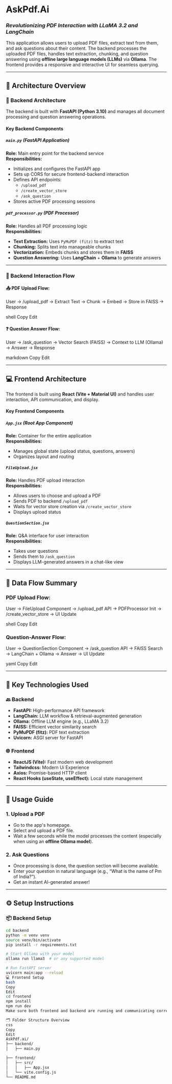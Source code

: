# AskPdf.Ai
### *Revolutionizing PDF Interaction with LLaMA 3.2 and LangChain*

This application allows users to upload PDF files, extract text from them, and ask questions about their content. The backend processes the uploaded PDF files, handles text extraction, chunking, and question answering using **offline large language models (LLMs)** via **Ollama**. The frontend provides a responsive and interactive UI for seamless querying.

---

## 🧱 Architecture Overview

### 🔧 Backend Architecture

The backend is built with **FastAPI (Python 3.10)** and manages all document processing and question answering operations.

#### Key Backend Components

##### `main.py` (FastAPI Application)
**Role:** Main entry point for the backend service  
**Responsibilities:**
- Initializes and configures the FastAPI app
- Sets up CORS for secure frontend-backend interaction
- Defines API endpoints:
  - `/upload_pdf`
  - `/create_vector_store`
  - `/ask_question`
- Stores active PDF processing sessions

##### `pdf_processor.py` (PDF Processor)
**Role:** Handles all PDF processing logic  
**Responsibilities:**
- **Text Extraction:** Uses `PyMuPDF (fitz)` to extract text
- **Chunking:** Splits text into manageable chunks
- **Vectorization:** Embeds chunks and stores them in **FAISS**
- **Question Answering:** Uses **LangChain** + **Ollama** to generate answers

---

### 📡 Backend Interaction Flow

#### 📤 PDF Upload Flow:
User → /upload_pdf → Extract Text → Chunk → Embed → Store in FAISS → Response

shell
Copy
Edit

#### ❓ Question Answer Flow:
User → /ask_question → Vector Search (FAISS) → Context to LLM (Ollama) → Answer → Response

markdown
Copy
Edit

---

## 💻 Frontend Architecture

The frontend is built using **React (Vite + Material UI)** and handles user interaction, API communication, and display.

#### Key Frontend Components

##### `App.jsx` (Root App Component)
**Role:** Container for the entire application  
**Responsibilities:**
- Manages global state (upload status, questions, answers)
- Organizes layout and routing

##### `FileUpload.jsx`
**Role:** Handles PDF upload interaction  
**Responsibilities:**
- Allows users to choose and upload a PDF
- Sends PDF to backend `/upload_pdf`
- Waits for vector store creation via `/create_vector_store`
- Displays upload status

##### `QuestionSection.jsx`
**Role:** Q&A interface for user interaction  
**Responsibilities:**
- Takes user questions
- Sends them to `/ask_question`
- Displays LLM-generated answers in a chat-like view

---

## 🔁 Data Flow Summary

### PDF Upload Flow:
User → FileUpload Component → /upload_pdf API → PDFProcessor Init → /create_vector_store → UI Update

shell
Copy
Edit

### Question-Answer Flow:
User → QuestionSection Component → /ask_question API → FAISS Search → LangChain + Ollama → Answer → UI Update

yaml
Copy
Edit

---

## 🧰 Key Technologies Used

### 🔙 Backend
- **FastAPI:** High-performance API framework
- **LangChain:** LLM workflow & retrieval-augmented generation
- **Ollama:** Offline LLM engine (e.g., LLaMA 3.2)
- **FAISS:** Efficient vector similarity search
- **PyMuPDF (fitz):** PDF text extraction
- **Uvicorn:** ASGI server for FastAPI

### 🌐 Frontend
- **ReactJS (Vite):** Fast modern web development
- **Tailwindcss:** Modern Ui Experience
- **Axios:** Promise-based HTTP client
- **React Hooks (useState, useEffect):** Local state management

---

## 🧠 Usage Guide

### 1. Upload a PDF
- Go to the app's homepage.
- Select and upload a PDF file.
- Wait a few seconds while the model processes the content (especially when using an **offline Ollama model**).

### 2. Ask Questions
- Once processing is done, the question section will become available.
- Enter your question in natural language (e.g., “What is the name of Pm of India?”).
- Get an instant AI-generated answer!

---

## ⚙️ Setup Instructions

### 📦 Backend Setup

```bash
cd backend
python -m venv venv
source venv/bin/activate
pip install -r requirements.txt

# Start Ollama with your model
ollama run llama3  # or any supported model

# Run FastAPI server
uvicorn main:app --reload
💻 Frontend Setup
bash
Copy
Edit
cd frontend
npm install
npm run dev
Make sure both frontend and backend are running and communicating correctly (check CORS settings and port numbers).

🗂️ Folder Structure Overview
css
Copy
Edit
AskPdf.ai/
├── backend/
│   ├── main.py

├── frontend/
│   ├── src/
│   │   ├── App.jsx
│   └── vite.config.js
└── README.md
